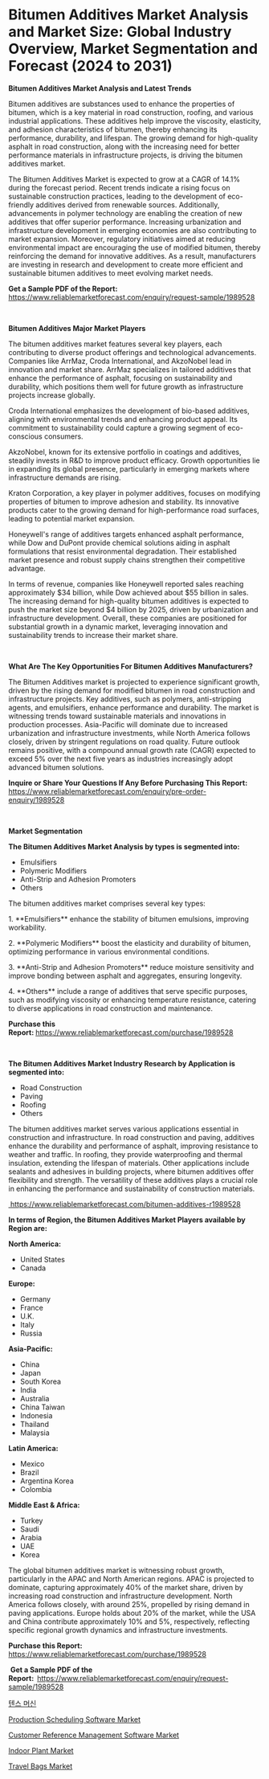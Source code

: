 <p><h1>Bitumen Additives Market Analysis and Market Size: Global Industry Overview, Market Segmentation and Forecast (2024 to 2031)</h1></p><p><strong>Bitumen Additives Market Analysis and Latest Trends</strong></p>
<p><p>Bitumen additives are substances used to enhance the properties of bitumen, which is a key material in road construction, roofing, and various industrial applications. These additives help improve the viscosity, elasticity, and adhesion characteristics of bitumen, thereby enhancing its performance, durability, and lifespan. The growing demand for high-quality asphalt in road construction, along with the increasing need for better performance materials in infrastructure projects, is driving the bitumen additives market.</p><p>The Bitumen Additives Market is expected to grow at a CAGR of 14.1% during the forecast period. Recent trends indicate a rising focus on sustainable construction practices, leading to the development of eco-friendly additives derived from renewable sources. Additionally, advancements in polymer technology are enabling the creation of new additives that offer superior performance. Increasing urbanization and infrastructure development in emerging economies are also contributing to market expansion. Moreover, regulatory initiatives aimed at reducing environmental impact are encouraging the use of modified bitumen, thereby reinforcing the demand for innovative additives. As a result, manufacturers are investing in research and development to create more efficient and sustainable bitumen additives to meet evolving market needs.</p></p>
<p><strong>Get a Sample PDF of the Report:&nbsp;</strong> <a href="https://www.reliablemarketforecast.com/enquiry/request-sample/1989528?utm_campaign=1080&utm_medium=2&utm_source=Github&utm_content=ia&utm_term=15112024&utm_id=bitumen-additives">https://www.reliablemarketforecast.com/enquiry/request-sample/1989528</a></p>
<p>&nbsp;</p>
<p><strong>Bitumen Additives Major Market Players</strong></p>
<p><p>The bitumen additives market features several key players, each contributing to diverse product offerings and technological advancements. Companies like ArrMaz, Croda International, and AkzoNobel lead in innovation and market share. ArrMaz specializes in tailored additives that enhance the performance of asphalt, focusing on sustainability and durability, which positions them well for future growth as infrastructure projects increase globally.</p><p>Croda International emphasizes the development of bio-based additives, aligning with environmental trends and enhancing product appeal. Its commitment to sustainability could capture a growing segment of eco-conscious consumers.</p><p>AkzoNobel, known for its extensive portfolio in coatings and additives, steadily invests in R&D to improve product efficacy. Growth opportunities lie in expanding its global presence, particularly in emerging markets where infrastructure demands are rising.</p><p>Kraton Corporation, a key player in polymer additives, focuses on modifying properties of bitumen to improve adhesion and stability. Its innovative products cater to the growing demand for high-performance road surfaces, leading to potential market expansion.</p><p>Honeywell's range of additives targets enhanced asphalt performance, while Dow and DuPont provide chemical solutions aiding in asphalt formulations that resist environmental degradation. Their established market presence and robust supply chains strengthen their competitive advantage.</p><p>In terms of revenue, companies like Honeywell reported sales reaching approximately $34 billion, while Dow achieved about $55 billion in sales. The increasing demand for high-quality bitumen additives is expected to push the market size beyond $4 billion by 2025, driven by urbanization and infrastructure development. Overall, these companies are positioned for substantial growth in a dynamic market, leveraging innovation and sustainability trends to increase their market share.</p></p>
<p>&nbsp;</p>
<p><strong>What Are The Key Opportunities For Bitumen Additives Manufacturers?</strong></p>
<p><p>The Bitumen Additives market is projected to experience significant growth, driven by the rising demand for modified bitumen in road construction and infrastructure projects. Key additives, such as polymers, anti-stripping agents, and emulsifiers, enhance performance and durability. The market is witnessing trends toward sustainable materials and innovations in production processes. Asia-Pacific will dominate due to increased urbanization and infrastructure investments, while North America follows closely, driven by stringent regulations on road quality. Future outlook remains positive, with a compound annual growth rate (CAGR) expected to exceed 5% over the next five years as industries increasingly adopt advanced bitumen solutions.</p></p>
<p><strong>Inquire or Share Your Questions If Any Before Purchasing This Report:</strong> <a href="https://www.reliablemarketforecast.com/enquiry/pre-order-enquiry/1989528?utm_campaign=1080&utm_medium=2&utm_source=Github&utm_content=ia&utm_term=15112024&utm_id=bitumen-additives">https://www.reliablemarketforecast.com/enquiry/pre-order-enquiry/1989528</a></p>
<p>&nbsp;</p>
<p><strong>Market Segmentation</strong></p>
<p><strong>The Bitumen Additives Market Analysis by types is segmented into:</strong></p>
<p><ul><li>Emulsifiers</li><li>Polymeric Modifiers</li><li>Anti-Strip and Adhesion Promoters</li><li>Others</li></ul></p>
<p><p>The bitumen additives market comprises several key types: </p><p>1. **Emulsifiers** enhance the stability of bitumen emulsions, improving workability.</p><p>   </p><p>2. **Polymeric Modifiers** boost the elasticity and durability of bitumen, optimizing performance in various environmental conditions.</p><p>   </p><p>3. **Anti-Strip and Adhesion Promoters** reduce moisture sensitivity and improve bonding between asphalt and aggregates, ensuring longevity.</p><p>4. **Others** include a range of additives that serve specific purposes, such as modifying viscosity or enhancing temperature resistance, catering to diverse applications in road construction and maintenance.</p></p>
<p><strong>Purchase this Report:&nbsp;</strong><a href="https://www.reliablemarketforecast.com/purchase/1989528?utm_campaign=1080&utm_medium=2&utm_source=Github&utm_content=ia&utm_term=15112024&utm_id=bitumen-additives">https://www.reliablemarketforecast.com/purchase/1989528</a></p>
<p>&nbsp;</p>
<p><strong>The Bitumen Additives Market Industry Research by Application is segmented into:</strong></p>
<p><ul><li>Road Construction</li><li>Paving</li><li>Roofing</li><li>Others</li></ul></p>
<p><p>The bitumen additives market serves various applications essential in construction and infrastructure. In road construction and paving, additives enhance the durability and performance of asphalt, improving resistance to weather and traffic. In roofing, they provide waterproofing and thermal insulation, extending the lifespan of materials. Other applications include sealants and adhesives in building projects, where bitumen additives offer flexibility and strength. The versatility of these additives plays a crucial role in enhancing the performance and sustainability of construction materials.</p></p>
<p><a href="https://www.reliablemarketforecast.com/bitumen-additives-r1989528?utm_campaign=1080&utm_medium=2&utm_source=Github&utm_content=ia&utm_term=15112024&utm_id=bitumen-additives">&nbsp;https://www.reliablemarketforecast.com/bitumen-additives-r1989528</a></p>
<p><strong>In terms of Region, the Bitumen Additives Market Players available by Region are:</strong></p>
<p>
    <p> <strong> North America: </strong>
        <ul>
            <li>United States</li>
            <li>Canada</li>
        </ul>
        </p> 
    <p> <strong> Europe: </strong>
        <ul>
            <li>Germany</li>
            <li>France</li>
            <li>U.K.</li>
            <li>Italy</li>
            <li>Russia</li>
        </ul>
        </p> 
    <p> <strong> Asia-Pacific: </strong>
        <ul>
            <li>China</li>
            <li>Japan</li>
            <li>South Korea</li>
            <li>India</li>
            <li>Australia</li>
            <li>China Taiwan</li>
            <li>Indonesia</li>
            <li>Thailand</li>
            <li>Malaysia</li>
        </ul>
        </p> 
    <p> <strong> Latin America: </strong>
        <ul>
            <li>Mexico</li>
            <li>Brazil</li>
            <li>Argentina Korea</li>
            <li>Colombia</li>
        </ul>
        </p> 
    <p> <strong> Middle East & Africa: </strong>
        <ul>
            <li>Turkey</li>
            <li>Saudi</li>
            <li>Arabia</li>
            <li>UAE</li>
            <li>Korea</li>
        </ul>
    </p>
    </p>
<p><p>The global bitumen additives market is witnessing robust growth, particularly in the APAC and North American regions. APAC is projected to dominate, capturing approximately 40% of the market share, driven by increasing road construction and infrastructure development. North America follows closely, with around 25%, propelled by rising demand in paving applications. Europe holds about 20% of the market, while the USA and China contribute approximately 10% and 5%, respectively, reflecting specific regional growth dynamics and infrastructure investments.</p></p>
<p><strong>Purchase this Report: </strong><a href="https://www.reliablemarketforecast.com/purchase/1989528?utm_campaign=1080&utm_medium=2&utm_source=Github&utm_content=ia&utm_term=15112024&utm_id=bitumen-additives">https://www.reliablemarketforecast.com/purchase/1989528</a></p>
<p>&nbsp;<strong>Get a Sample PDF of the Report:&nbsp;&nbsp;</strong><a href="https://www.reliablemarketforecast.com/enquiry/request-sample/1989528?utm_campaign=1080&utm_medium=2&utm_source=Github&utm_content=ia&utm_term=15112024&utm_id=bitumen-additives">https://www.reliablemarketforecast.com/enquiry/request-sample/1989528</a></p>
<p><strong></strong></p>
<p><p><a href="https://github.com/sougarounis/Market-Research-Report-List-6/blob/main/301468624301.md?utm_campaign=1080&utm_medium=2&utm_source=Github&utm_content=ia&utm_term=15112024&utm_id=bitumen-additives">텐스 머신</a></p><p><a href="https://issuu.com/reportprime-2/docs/production-scheduling-software-mark_e2f871d7497b74?utm_campaign=1080&utm_medium=2&utm_source=Github&utm_content=ia&utm_term=15112024&utm_id=bitumen-additives">Production Scheduling Software Market</a></p><p><a href="https://issuu.com/reportprime-2/docs/customer-reference-management-softw_3ce556ff1d22ee?utm_campaign=1080&utm_medium=2&utm_source=Github&utm_content=ia&utm_term=15112024&utm_id=bitumen-additives">Customer Reference Management Software Market</a></p><p><a href="https://www.linkedin.com/pulse/indoor-plant-market-research-report-forecast-growth-prospects-pvtac?utm_campaign=1080&utm_medium=2&utm_source=Github&utm_content=ia&utm_term=15112024&utm_id=bitumen-additives">Indoor Plant Market</a></p><p><a href="https://www.linkedin.com/pulse/travel-bags-industry-analysis-report-market-size-share-competitive-n3u3c?utm_campaign=1080&utm_medium=2&utm_source=Github&utm_content=ia&utm_term=15112024&utm_id=bitumen-additives">Travel Bags Market</a></p></p>